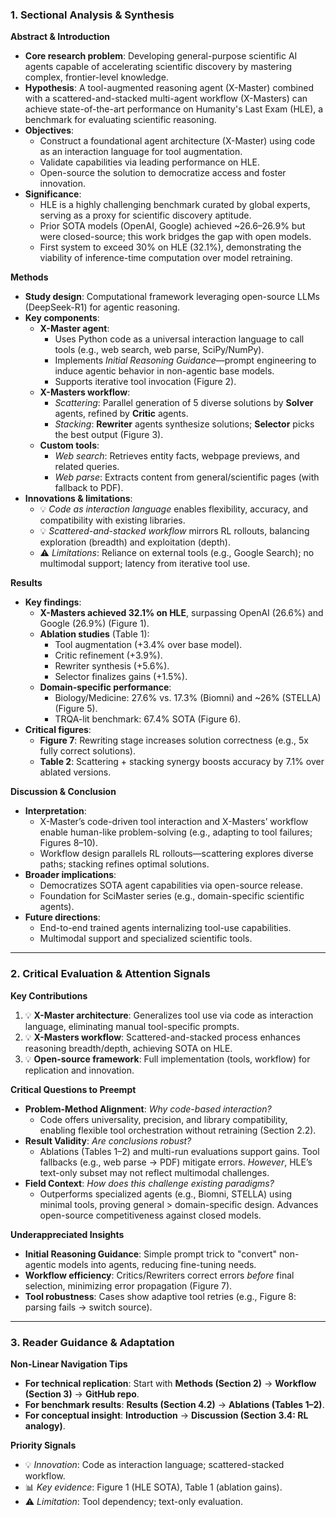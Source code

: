 ### **1. Sectional Analysis & Synthesis**

**Abstract & Introduction**  
- **Core research problem**: Developing general-purpose scientific AI agents capable of accelerating scientific discovery by mastering complex, frontier-level knowledge.  
- **Hypothesis**: A tool-augmented reasoning agent (X-Master) combined with a scattered-and-stacked multi-agent workflow (X-Masters) can achieve state-of-the-art performance on Humanity's Last Exam (HLE), a benchmark for evaluating scientific reasoning.  
- **Objectives**:  
  - Construct a foundational agent architecture (X-Master) using code as an interaction language for tool augmentation.  
  - Validate capabilities via leading performance on HLE.  
  - Open-source the solution to democratize access and foster innovation.  
- **Significance**:  
  - HLE is a highly challenging benchmark curated by global experts, serving as a proxy for scientific discovery aptitude.  
  - Prior SOTA models (OpenAI, Google) achieved ~26.6–26.9% but were closed-source; this work bridges the gap with open models.  
  - First system to exceed 30% on HLE (32.1%), demonstrating the viability of inference-time computation over model retraining.  

**Methods**  
- **Study design**: Computational framework leveraging open-source LLMs (DeepSeek-R1) for agentic reasoning.  
- **Key components**:  
  - **X-Master agent**:  
    - Uses Python code as a universal interaction language to call tools (e.g., web search, web parse, SciPy/NumPy).  
    - Implements *Initial Reasoning Guidance*—prompt engineering to induce agentic behavior in non-agentic base models.  
    - Supports iterative tool invocation (Figure 2).  
  - **X-Masters workflow**:  
    - *Scattering*: Parallel generation of 5 diverse solutions by **Solver** agents, refined by **Critic** agents.  
    - *Stacking*: **Rewriter** agents synthesize solutions; **Selector** picks the best output (Figure 3).  
  - **Custom tools**:  
    - *Web search*: Retrieves entity facts, webpage previews, and related queries.  
    - *Web parse*: Extracts content from general/scientific pages (with fallback to PDF).  
- **Innovations & limitations**:  
  - 💡 *Code as interaction language* enables flexibility, accuracy, and compatibility with existing libraries.  
  - 💡 *Scattered-and-stacked workflow* mirrors RL rollouts, balancing exploration (breadth) and exploitation (depth).  
  - ⚠️ *Limitations*: Reliance on external tools (e.g., Google Search); no multimodal support; latency from iterative tool use.  

**Results**  
- **Key findings**:  
  - **X-Masters achieved 32.1% on HLE**, surpassing OpenAI (26.6%) and Google (26.9%) (Figure 1).  
  - **Ablation studies** (Table 1):  
    - Tool augmentation (+3.4% over base model).  
    - Critic refinement (+3.9%).  
    - Rewriter synthesis (+5.6%).  
    - Selector finalizes gains (+1.5%).  
  - **Domain-specific performance**:  
    - Biology/Medicine: 27.6% vs. 17.3% (Biomni) and ~26% (STELLA) (Figure 5).  
    - TRQA-lit benchmark: 67.4% SOTA (Figure 6).  
- **Critical figures**:  
  - **Figure 7**: Rewriting stage increases solution correctness (e.g., 5x fully correct solutions).  
  - **Table 2**: Scattering + stacking synergy boosts accuracy by 7.1% over ablated versions.  

**Discussion & Conclusion**  
- **Interpretation**:  
  - X-Master’s code-driven tool interaction and X-Masters’ workflow enable human-like problem-solving (e.g., adapting to tool failures; Figures 8–10).  
  - Workflow design parallels RL rollouts—scattering explores diverse paths; stacking refines optimal solutions.  
- **Broader implications**:  
  - Democratizes SOTA agent capabilities via open-source release.  
  - Foundation for SciMaster series (e.g., domain-specific scientific agents).  
- **Future directions**:  
  - End-to-end trained agents internalizing tool-use capabilities.  
  - Multimodal support and specialized scientific tools.  

---

### **2. Critical Evaluation & Attention Signals**

**Key Contributions**  
1. 💡 **X-Master architecture**: Generalizes tool use via code as interaction language, eliminating manual tool-specific prompts.  
2. 💡 **X-Masters workflow**: Scattered-and-stacked process enhances reasoning breadth/depth, achieving SOTA on HLE.  
3. 💡 **Open-source framework**: Full implementation (tools, workflow) for replication and innovation.  

**Critical Questions to Preempt**  
- **Problem-Method Alignment**: *Why code-based interaction?*  
  - Code offers universality, precision, and library compatibility, enabling flexible tool orchestration without retraining (Section 2.2).  
- **Result Validity**: *Are conclusions robust?*  
  - Ablations (Tables 1–2) and multi-run evaluations support gains. Tool fallbacks (e.g., web parse → PDF) mitigate errors. *However*, HLE’s text-only subset may not reflect multimodal challenges.  
- **Field Context**: *How does this challenge existing paradigms?*  
  - Outperforms specialized agents (e.g., Biomni, STELLA) using minimal tools, proving general > domain-specific design. Advances open-source competitiveness against closed models.  

**Underappreciated Insights**  
- **Initial Reasoning Guidance**: Simple prompt trick to "convert" non-agentic models into agents, reducing fine-tuning needs.  
- **Workflow efficiency**: Critics/Rewriters correct errors *before* final selection, minimizing error propagation (Figure 7).  
- **Tool robustness**: Cases show adaptive tool retries (e.g., Figure 8: parsing fails → switch source).  

---

### **3. Reader Guidance & Adaptation**

**Non-Linear Navigation Tips**  
- **For technical replication**: Start with **Methods (Section 2)** → **Workflow (Section 3)** → **GitHub repo**.  
- **For benchmark results**: **Results (Section 4.2)** → **Ablations (Tables 1–2)**.  
- **For conceptual insight**: **Introduction** → **Discussion (Section 3.4: RL analogy)**.  

**Priority Signals**  
- 💡 *Innovation*: Code as interaction language; scattered-stacked workflow.  
- 📊 *Key evidence*: Figure 1 (HLE SOTA), Table 1 (ablation gains).  
- ⚠️ *Limitation*: Tool dependency; text-only evaluation.